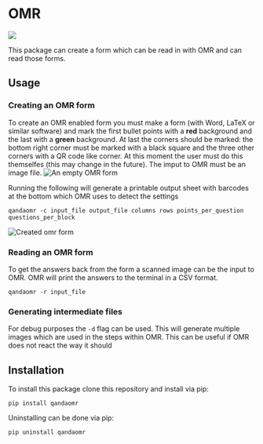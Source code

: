 # OMR
![](https://github.com/Jojojoppe/OMR/workflows/Build/badge.svg)

This package can create a form which can be read in with OMR and can read those forms.

## Usage
### Creating an OMR form
To create an OMR enabled form you must make a form (with Word, LaTeX or similar software) and mark the first bullet points with a **red** background and the last with a **green** background. At last the corners should be marked: the bottom right corner must be marked with a black square and the three other corners with a QR code like corner. At this moment the user must do this themselfes (this may change in the future). The imput to OMR must be an image file.
![An empty OMR form](/img/empty_form_r.png)

Running the following will generate a printable output sheet with barcodes at the bottom which OMR uses to detect the settings
```
qandaomr -c input_file output_file columns rows points_per_question questions_per_block
```
![Created omr form](/img/form_r.png)

### Reading an OMR form
To get the answers back from the form a scanned image can be the input to OMR. OMR will print the answers to the terminal in a CSV format.
```
qandaomr -r input_file
```

### Generating intermediate files
For debug purposes the `-d` flag can be used. This will generate multiple images which are used in the steps within OMR. This can be useful if OMR does not react the way it should

## Installation
To install this package clone this repository and install via pip:
```
pip install qandaomr
```

Uninstalling can be done via pip:
```
pip uninstall qandaomr
```
